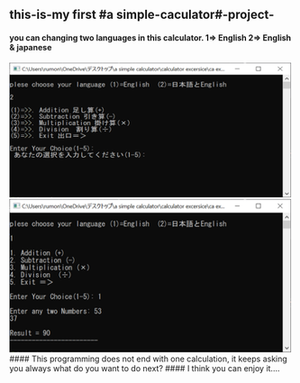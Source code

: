 ## this-is-my first #a simple-caculator#-project-
#### you can changing  two languages in this calculator. 1=> English 2=> English & japanese
<img src="simple calculator project/execution result 1.png" width="500px">
<img src="simple calculator project/execution result.png" width="500px">
#### This programming does not end with one calculation, it keeps asking you always what do you want  to do next? 
#### I think you can enjoy it....


